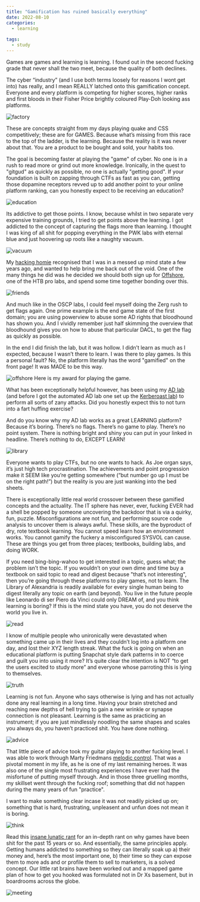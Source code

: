 ```yaml
---
title: "Gamification has ruined basically everything"
date: 2022-08-10
categories:
  - learning
  
tags:
  - study
---
```


Games are games and learning is learning. I found out in the second fucking grade that never shall the two meet, because the quality of both declines.

The cyber “industry” (and I use both terms loosely for reasons I wont get into) has really, and I mean REALLY latched onto this gamification concept. Everyone and every platform is competing for higher scores, higher ranks and first bloods in their Fisher Price brightly coloured Play-Doh looking ass platforms. 

![factory](/assets/images/gamification/playdo.png)

These are concepts straight from my days playing quake and CSS competitively; these are for GAMES. Because what’s missing from this race to the top of the ladder, is the learning. Because the reality is it was never about that. You are a product to be bought and sold, your habits too.

The goal is becoming faster at playing the "game" of cyber. No one is in a rush to read more or grind out more knowledge. Ironically, in the quest to "gitgud" as quickly as possible, no one is actually "getting good". If your foundation is built on zapping through CTFs as fast as you can, getting those dopamine receptors revved up to add another point to your online platform ranking, can you honestly expect to be receiving an education?

![education](/assets/images/gamification/education.png)

Its addictive to get those points. I know, because whilst in two separate very expensive training grounds, I tried to get points above the learning. I got addicted to the concept of capturing the flags more than learning. I thought I was king of all shit for popping everything in the PWK labs with eternal blue and just hoovering up roots like a naughty vacuum.

![vacuum](/assets/images/gamification/vacuum.png)

My [hacking homie](https://kymb0.github.io/) recognised that I was in a messed up mind state a few years ago, and wanted to help bring me back out of the void. One of the many things he did was he decided we should both sign up for [Offshore](https://app.hackthebox.com/prolabs/overview/offshore), one of the HTB pro labs, and spend some time together bonding over this. 

![friends](/assets/images/gamification/friends.png)

And much like in the OSCP labs, I could feel myself doing the Zerg rush to get flags again. One prime example is the end game state of the first domain; you are using powerview to abuse some AD rights that bloodhound has shown you. And I vividly remember just half skimming the overview that bloodhound gives you on how to abuse that particular DACL, to get the flag as quickly as possible. 

In the end I did finish the lab, but it was hollow. I didn’t learn as much as I expected, because I wasn’t there to learn. I was there to play games. Is this a personal fault? No, the platform literally has the word "gamified" on the front page! It was MADE to be this way.

![offshore](/assets/images/vagrant/offshore.png) 
Here is my award for playing the game.

What has been exceptionally helpful however, has been using my [AD lab](https://onecloudemoji.github.io/labbing/vagrant-ad-lab/)  (and before I got the automated AD lab one set up the [Kerberoast lab](https://onecloudemoji.github.io/labbing/pivoting-and-kerberoast-lab-setup/)) to perform all sorts of zany attacks. Did you honestly expect this to not turn into a fart huffing exercise? 

And do you know why my AD lab works as a great LEARNING platform? Because it’s boring. There’s no flags. There’s no game to play. There’s no point system. There is nothing bright and shiny you can put in your linked in headline. There’s nothing to do, EXCEPT LEARN! 

![library](/assets/images/gamification/library.png)

Everyone wants to play CTFs, but no one wants to hack. As Joe organ says, it’s just high tech procrastination. The achievements and point progression make it SEEM like you’re getting somewhere (“but number go up I must be on the right path!”) but the reality is you are just wanking into the bed sheets.

There is exceptionally little real world crossover between these gamified concepts and the actuality. The IT sphere has never, ever, fucking EVER had a shell be popped by someone uncovering the backdoor that is via a quirky, fun, puzzle. Misconfigurations are not fun, and performing source code analysis to uncover them is always awful. These skills, are the byproduct of dry, rote textbook learning. You cannot speed learn how an environment works. You cannot gamify the fuckery a misconfigured SYSVOL can cause. These are things you get from three places; textbooks, building labs, and doing WORK.

If you need bing-bing-wahoo to get interested in a topic, guess what; the problem isn’t the topic. If you wouldn’t on your own dime and time buy a textbook on said topic to read and digest because "that’s not interesting", then you’re going through these platforms to play games, not to learn. The Library of Alexandria is readily available for every single human being to digest literally any topic on earth (and beyond). You live in the future people like Leonardo di ser Piero da Vinci could only DREAM of, and you think learning is boring? If this is the mind state you have, you do not deserve the world you live in.

![read](/assets/images/gamification/read.png)

I know of multiple people who unironically were devastated when something came up in their lives and they couldn’t log into a platform one day, and lost their XYZ length streak. What the fuck is going on when an educational platform is putting Snapchat style dark patterns in to coerce and guilt you into using it more? It’s quite clear the intention is NOT “to get the users excited to study more” and everyone whose parroting this is lying to themselves.

![truth](/assets/images/gamification/lie.jpg)

Learning is not fun. Anyone who says otherwise is lying and has not actually done any real learning in a long time. Having your brain stretched and reaching new depths of hell trying to gain a new wrinkle or synapse connection is not pleasant. Learning is the same as practicing an instrument; if you are just mindlessly noodling the same shapes and scales you always do, you haven’t practiced shit. You have done nothing. 

![advice](/assets/images/gamification/play.jpg)
 
 That little piece of advice took my guitar playing to another fucking level. I was able to work through Marty Friedmans [melodic control](https://www.youtube.com/watch?v=-OmDoa2SkKY). That was a pivotal moment in my life, as he is one of my last remaining heroes. It was also one of the single most frustrating experiences I have ever had the misfortune of putting myself through. And in those three gruelling months, my skillset went through the fucking roof; something that did not happen during the many years of fun "practice". 
 
 I want to make something clear incase it was not readily picked up on; something that is hard, frustrating, unpleasent and unfun does not mean it is boring. 
 
 ![think](/assets/images/gamification/think.png)

Read this [insane lunatic rant](https://onecloudemoji.github.io/games/2004-gaming/) for an in-depth rant on why games have been shit for the past 15 years or so. And essentially, the same principles apply. Getting humans addicted to something so they can literally soak up a) their money and, here’s the most important one, b) their time so they can expose them to more ads and or profile them to sell to marketers, is a solved concept. Our little rat brains have been worked out and a mapped game plan of how to get you hooked was formulated not in Dr Xs basement, but in boardrooms across the globe.

![meeting](/assets/images/gamification/meeting.png)
